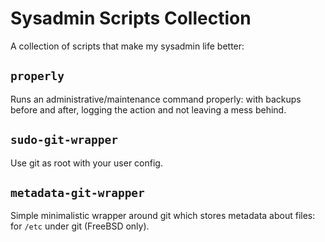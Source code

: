 Sysadmin Scripts Collection
===========================

A collection of scripts that make my sysadmin life better:

`properly`
----------

Runs an administrative/maintenance command properly: with backups before and after, logging the action and not leaving a mess behind.

`sudo-git-wrapper`
------------------

Use git as root with your user config.

`metadata-git-wrapper`
----------------------

Simple minimalistic wrapper around git which stores metadata about files: for `/etc` under git (FreeBSD only).
